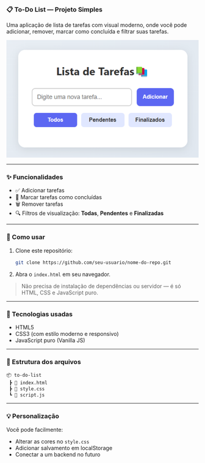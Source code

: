 ### 📋 To-Do List — Projeto Simples

Uma aplicação de lista de tarefas com visual moderno, onde você pode adicionar, remover, marcar como concluída e filtrar suas tarefas.

  ![to-do-preview](todolist.png) 

---

### ✨ Funcionalidades

* ✅ Adicionar tarefas
* 📝 Marcar tarefas como concluídas
* 🗑️ Remover tarefas
* 🔍 Filtros de visualização: **Todas**, **Pendentes** e **Finalizadas**

---

### 🚀 Como usar

1. Clone este repositório:

   ```bash
   git clone https://github.com/seu-usuario/nome-do-repo.git
   ```

2. Abra o `index.html` em seu navegador.

> Não precisa de instalação de dependências ou servidor — é só HTML, CSS e JavaScript puro.

---

### 🎨 Tecnologias usadas

* HTML5
* CSS3 (com estilo moderno e responsivo)
* JavaScript puro (Vanilla JS)

---

### 📁 Estrutura dos arquivos

```
📦 to-do-list
 ┣ 📄 index.html
 ┣ 📄 style.css
 ┗ 📄 script.js
```

---

### 💡 Personalização

Você pode facilmente:

* Alterar as cores no `style.css`
* Adicionar salvamento em localStorage
* Conectar a um backend no futuro


